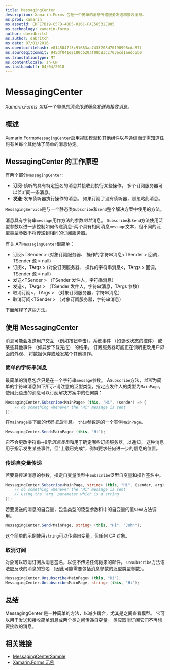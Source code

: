 ```yaml
---
title: MessagingCenter
description: Xamarin.Forms 包括一个简单的消息传送服务发送和接收消息。
ms.prod: xamarin
ms.assetid: EDFE7B19-C5FD-40D5-816C-FAE56532E885
ms.technology: xamarin-forms
author: davidbritch
ms.author: dabritch
ms.date: 07/01/2016
ms.openlocfilehash: e8145847f3c91683aa7433208d70198998cda87f
ms.sourcegitcommit: 945df041e2180cb20af08b83cc703ecd1aedc6b0
ms.translationtype: MT
ms.contentlocale: zh-CN
ms.lasthandoff: 04/04/2018
---
```

# <a name="messagingcenter"></a>MessagingCenter

_Xamarin.Forms 包括一个简单的消息传送服务发送和接收消息。_

<a name="Overview" />

## <a name="overview"></a>概述

Xamarin.Forms`MessagingCenter`启用视图模型和其他组件以与通信而无需知道任何有关每个其他除了简单的消息协定。

<a name="How_the_MessagingCenter_Works" />

## <a name="how-the-messagingcenter-works"></a>MessagingCenter 的工作原理

有两个部分`MessagingCenter`:

-  **订阅**-侦听的具有特定签名的消息并接收到执行某些操作。 多个订阅服务器可以侦听同一条消息。
-  **发送**-发布侦听器执行操作的消息。 如果订阅了没有侦听器，则忽略此消息。


`MessagingService`是与一个静态类`Subscribe`和`Send`整个解决方案中使用的方法。

消息具有字符串`message`用作方法的参数*地址*消息。 `Subscribe`和`Send`方法使用泛型参数以进一步控制如何传递消息-两个具有相同消息`message`文本，但不同的泛型类型参数不将传递到相同的订阅服务器。

有关 API`MessagingCenter`很简单：

-  订阅&lt;TSender > (对象订阅服务器、 操作的字符串消息&lt;TSender > 回调，TSender 源 = null)
-  订阅&lt;，TArgs > (对象订阅服务器、 操作的字符串消息&lt;，TArgs > 回调，TSender 源 = null)
-  发送&lt;TSender > （TSender 发件人，字符串消息）
-  发送&lt;，TArgs > （TSender 发件人，字符串消息，TArgs 参数）
-  取消订阅&lt;，TArgs > （对象订阅服务器，字符串消息）
-  取消订阅&lt;TSender > （对象订阅服务器，字符串消息）


下面解释了这些方法。

<a name="Using_the_MessagingCenter" />

## <a name="using-the-messagingcenter"></a>使用 MessagingCenter

消息可能会发送用户交互 （例如按钮单击），系统事件 （如更改状态的控件） 或某些其他事件 （如异步下载完成） 的结果。 订阅服务器可能正在侦听更改用户界面的外观、 将数据保存或触发某个其他操作。

### <a name="simple-string-message"></a>简单的字符串消息

最简单的消息包含只是在一个字符串`message`参数。 A`Subscribe`方法，*侦听*为简单的字符串消息如下所示-请注意的泛型类型，指定应发件人的类型为`MainPage`。 使用此语法的消息可以订阅解决方案中的任何类：

```csharp
MessagingCenter.Subscribe<MainPage> (this, "Hi", (sender) => {
    // do something whenever the "Hi" message is sent
});
```

在`MainPage`类下面的代码*发送*消息。 `this`参数是的一个实例`MainPage`。

```csharp
MessagingCenter.Send<MainPage> (this, "Hi");
```

它不会更改字符串-指示*消息类型*和用于确定哪些订阅服务器，以通知。 这种消息用于指示发生某些事件，但"上载已完成"，例如要求任何进一步的信息的位置。

### <a name="passing-an-argument"></a>传递自变量传递

若要将传递消息的参数，指定自变量类型中`Subscribe`泛型自变量和操作签名中。

```csharp
MessagingCenter.Subscribe<MainPage, string> (this, "Hi", (sender, arg) => {
    // do something whenever the "Hi" message is sent
    // using the 'arg' parameter which is a string
});
```

若要发送的消息的自变量，包含类型的泛型参数和中的自变量的值`Send`方法调用。

```csharp
MessagingCenter.Send<MainPage, string> (this, "Hi", "John");
```

这个简单的示例使用`string`可以传递自变量，但任何 C# 对象。

### <a name="unsubscribe"></a>取消订阅

对象可以取消订阅从消息签名，以便不传递任何将来的邮件。 `Unsubscribe`方法语法应反映的消息的签名 （因此可能需要包括消息参数的泛型类型参数）。

```csharp
MessagingCenter.Unsubscribe<MainPage> (this, "Hi");
MessagingCenter.Unsubscribe<MainPage, string> (this, "Hi");
```

<a name="Summary" />

## <a name="summary"></a>总结

MessagingCenter 是一种简单的方法，以减少耦合，尤其是之间查看模型。 它可以用于发送和接收简单消息或两个类之间传递自变量。 类应取消订阅它们不再想要接收的消息。


## <a name="related-links"></a>相关链接

- [MessagingCenterSample](https://developer.xamarin.com/samples/UsingMessagingCenter)
- [Xamarin.Forms 示例](https://github.com/xamarin/xamarin-forms-samples)
